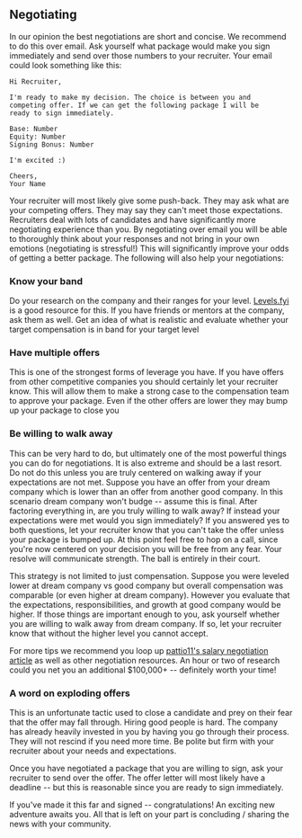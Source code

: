 ## Negotiating
In our opinion the best negotiations are short and concise. We recommend to do this over email. Ask yourself what package would make you sign immediately and send over those numbers to your recruiter. Your email could look something like this:

```
Hi Recruiter,

I'm ready to make my decision. The choice is between you and
competing offer. If we can get the following package I will be
ready to sign immediately.

Base: Number
Equity: Number
Signing Bonus: Number

I'm excited :)

Cheers,
Your Name
```

Your recruiter will most likely give some push-back. They may ask what are your competing offers. They may say they can't meet those expectations. Recruiters deal with lots of candidates and have significantly more negotiating experience than you. By negotiating over email you will be able to thoroughly think about your responses and not bring in your own emotions (negotiating is stressful!) This will significantly improve your odds of getting a better package. The following will also help your negotiations:

### Know your band
Do your research on the company and their ranges for your level. [Levels.fyi][negotiate-levels] is a good resource for this. If you have friends or mentors at the company, ask them as well. Get an idea of what is realistic and evaluate whether your target compensation is in band for your target level

### Have multiple offers
This is one of the strongest forms of leverage you have. If you have offers from other competitive companies you should certainly let your recruiter know. This will allow them to make a strong case to the compensation team to approve your package. Even if the other offers are lower they may bump up your package to close you

### Be willing to walk away
This can be very hard to do, but ultimately one of the most powerful things you can do for negotiations. It is also extreme and should be a last resort. Do not do this unless you are truly centered on walking away if your expectations are not met. Suppose you have an offer from your dream company which is lower than an offer from another good company. In this scenario dream company won't budge -- assume this is final. After factoring everything in, are you truly willing to walk away? If instead your expectations were met would you sign immediately? If you answered yes to both questions, let your recruiter know that you can't take the offer unless your package is bumped up. At this point feel free to hop on a call, since you're now centered on your decision you will be free from any fear. Your resolve will communicate strength. The ball is entirely in their court.

This strategy is not limited to just compensation. Suppose you were leveled lower at dream company vs good company but overall compensation was comparable (or even higher at dream company). However you evaluate that the expectations, responsibilities, and growth at good company would be higher. If those things are important enough to you, ask yourself whether you are willing to walk away from dream company. If so, let your recruiter know that without the higher level you cannot accept.

For more tips we recommend you loop up [pattio11's salary negotiation article][negotiate] as well as other negotiation resources. An hour or two of research could you net you an additional $100,000+ -- definitely worth your time!

### A word on exploding offers
This is an unfortunate tactic used to close a candidate and prey on their fear that the offer may fall through. Hiring good people is hard. The company has already heavily invested in you by having you go through their process. They will not rescind if you need more time. Be polite but firm with your recruiter about your needs and expectations.

Once you have negotiated a package that you are willing to sign, ask your recruiter to send over the offer. The offer letter will most likely have a deadline -- but this is reasonable since you are ready to sign immediately.

If you've made it this far and signed -- congratulations! An exciting new adventure awaits you. All that is left on your part is concluding / sharing the news with your community.

[negotiate]: https://www.kalzumeus.com/2012/01/23/salary-negotiation/
[negotiate-levels]: https://www.levels.fyi
